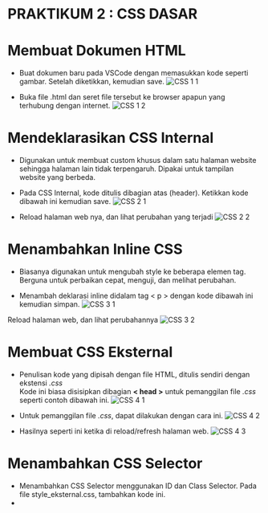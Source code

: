 # **PRAKTIKUM 2 : CSS DASAR**<br/>


# **Membuat Dokumen HTML**
   
  + Buat dokumen baru pada VSCode dengan memasukkan kode seperti gambar. Setelah diketikkan, kemudian save.
  ![CSS 1 1](https://user-images.githubusercontent.com/56438848/113511653-1299e380-958b-11eb-8253-228d98cdbed9.jpg)
  
  + Buka file .html dan seret file tersebut ke browser apapun yang terhubung dengan internet.
  ![CSS 1 2](https://user-images.githubusercontent.com/56438848/113511659-1c234b80-958b-11eb-8515-2c8bcf0c3356.jpg)


   
# **Mendeklarasikan CSS Internal**
  
  + Digunakan untuk membuat custom khusus dalam satu halaman website sehingga halaman lain tidak terpengaruh. Dipakai untuk tampilan website yang berbeda.
  
  + Pada CSS Internal, kode ditulis dibagian atas (header). Ketikkan kode dibawah ini kemudian save.
  ![CSS 2 1](https://user-images.githubusercontent.com/56438848/113511788-dc109880-958b-11eb-8676-acb6f1b957c7.jpg)
  
  + Reload halaman web nya, dan lihat perubahan yang terjadi
  ![CSS 2 2](https://user-images.githubusercontent.com/56438848/113512337-5b9f6700-958e-11eb-996f-d01ef90e1425.jpg)
   
   
   
# **Menambahkan Inline CSS**
   
  + Biasanya digunakan untuk mengubah style ke beberapa elemen tag. Berguna untuk perbaikan cepat, menguji, dan melihat perubahan.
  
  + Menambah deklarasi inline didalam tag < p > dengan kode dibawah ini kemudian simpan.
  ![CSS 3 1](https://user-images.githubusercontent.com/56438848/113512398-a9b46a80-958e-11eb-8bdf-e4e196d3480d.jpg)

  Reload halaman web, dan lihat perubahannya
  ![CSS 3 2](https://user-images.githubusercontent.com/56438848/113512231-d7e57a80-958d-11eb-9644-0621e6395e91.jpg)
  
  
  
# **Membuat CSS Eksternal**
   
  + Penulisan kode yang dipisah dengan file HTML, ditulis sendiri dengan ekstensi <i>.css</i><br/>
  Kode ini biasa disisipkan dibagian <b>< head ></b> untuk pemanggilan file <i>.css</i> seperti contoh dibawah ini.
  ![CSS 4 1](https://user-images.githubusercontent.com/56438848/113512957-627ba900-9591-11eb-9807-5c51252eb034.jpg)
  
  + Untuk pemanggilan file <i>.css</i>, dapat dilakukan dengan cara ini.
  ![CSS 4 2](https://user-images.githubusercontent.com/56438848/113512960-64de0300-9591-11eb-98d1-e8de09547e57.jpg)
  
  + Hasilnya seperti ini ketika di reload/refresh halaman web.
  ![CSS 4 3](https://user-images.githubusercontent.com/56438848/113512962-67d8f380-9591-11eb-939a-42588110e90a.jpg)
  
  
  
# **Menambahkan CSS Selector**

  + Menambahkan CSS Selector menggunakan ID dan Class Selector. Pada file style_eksternal.css, tambahkan kode ini.
  + 
   
